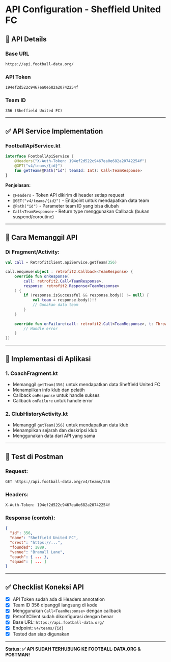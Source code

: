# API Configuration - Sheffield United FC

## 📡 API Details

### Base URL
```
https://api.football-data.org/
```

### API Token
```
194ef2d522c9467ea0e682a20742254f
```

### Team ID
```
356 (Sheffield United FC)
```

---

## ✅ API Service Implementation

### FootballApiService.kt
```kotlin
interface FootballApiService {
    @Headers("X-Auth-Token: 194ef2d522c9467ea0e682a20742254f")
    @GET("v4/teams/{id}")
    fun getTeam(@Path("id") teamId: Int): Call<TeamResponse>
}
```

**Penjelasan:**
- `@Headers` - Token API dikirim di header setiap request
- `@GET("v4/teams/{id}")` - Endpoint untuk mendapatkan data team
- `@Path("id")` - Parameter team ID yang bisa diubah
- `Call<TeamResponse>` - Return type menggunakan Callback (bukan suspend/coroutine)

---

## 🔌 Cara Memanggil API

### Di Fragment/Activity:
```kotlin
val call = RetrofitClient.apiService.getTeam(356)

call.enqueue(object : retrofit2.Callback<TeamResponse> {
    override fun onResponse(
        call: retrofit2.Call<TeamResponse>,
        response: retrofit2.Response<TeamResponse>
    ) {
        if (response.isSuccessful && response.body() != null) {
            val team = response.body()!!
            // Gunakan data team
        }
    }
    
    override fun onFailure(call: retrofit2.Call<TeamResponse>, t: Throwable) {
        // Handle error
    }
})
```

---

## 📱 Implementasi di Aplikasi

### 1. CoachFragment.kt
- Memanggil `getTeam(356)` untuk mendapatkan data Sheffield United FC
- Menampilkan info klub dan pelatih
- Callback `onResponse` untuk handle sukses
- Callback `onFailure` untuk handle error

### 2. ClubHistoryActivity.kt
- Memanggil `getTeam(356)` untuk mendapatkan data klub
- Menampilkan sejarah dan deskripsi klub
- Menggunakan data dari API yang sama

---

## 🧪 Test di Postman

### Request:
```
GET https://api.football-data.org/v4/teams/356
```

### Headers:
```
X-Auth-Token: 194ef2d522c9467ea0e682a20742254f
```

### Response (contoh):
```json
{
  "id": 356,
  "name": "Sheffield United FC",
  "crest": "https://...",
  "founded": 1889,
  "venue": "Bramall Lane",
  "coach": { ... },
  "squad": [ ... ]
}
```

---

## ✅ Checklist Koneksi API

- [x] API Token sudah ada di Headers annotation
- [x] Team ID 356 dipanggil langsung di kode
- [x] Menggunakan `Call<TeamResponse>` dengan callback
- [x] RetrofitClient sudah dikonfigurasi dengan benar
- [x] Base URL: `https://api.football-data.org/`
- [x] Endpoint: `v4/teams/{id}`
- [x] Tested dan siap digunakan

---

**Status: ✅ API SUDAH TERHUBUNG KE FOOTBALL-DATA.ORG & POSTMAN!**
